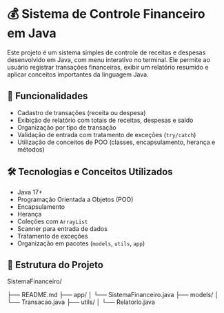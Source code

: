 # 💰 Sistema de Controle Financeiro em Java

Este projeto é um sistema simples de controle de receitas e despesas desenvolvido em Java, com menu interativo no terminal. Ele permite ao usuário registrar transações financeiras, exibir um relatório resumido e aplicar conceitos importantes da linguagem Java.

## 🚀 Funcionalidades

- Cadastro de transações (receita ou despesa)
- Exibição de relatório com totais de receitas, despesas e saldo
- Organização por tipo de transação
- Validação de entrada com tratamento de exceções (`try/catch`)
- Utilização de conceitos de POO (classes, encapsulamento, herança e métodos)

## 🛠️ Tecnologias e Conceitos Utilizados

- Java 17+
- Programação Orientada a Objetos (POO)
- Encapsulamento
- Herança
- Coleções com `ArrayList`
- Scanner para entrada de dados
- Tratamento de exceções
- Organização em pacotes (`models`, `utils`, `app`)

## 📁 Estrutura do Projeto

SistemaFinanceiro/ 

├── README.md 
├── app/ │ 
└── SistemaFinanceiro.java
├── models/ │
└── Transacao.java 
├── utils/ │
└── Relatorio.java
